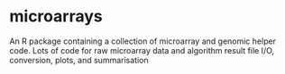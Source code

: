 microarrays
===========

An R package containing a collection of microarray and genomic helper code. Lots of code for raw microarray data and algorithm result file I/O, conversion, plots, and summarisation
